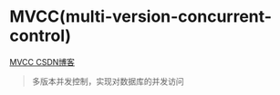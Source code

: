 # MVCC(multi-version-concurrent-control)

[MVCC CSDN博客](https://blog.csdn.net/SIESTA030/article/details/123113437)

> 多版本并发控制，实现对数据库的并发访问

